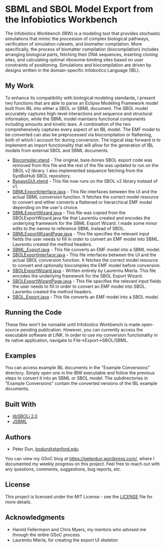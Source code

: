 # SBML and SBOL Model Export from the Infobiotics Workbench
The Infobiotics Workbench (IBW) is a modeling tool that provides stochastic simulations that mimic the procession of complex biological pathways, verification of simulation rulesets, and biomatter compilation. More specifically, the process of biomatter compilation (biocompilation) includes arranging biological parts, fetching their DNA sequences, inserting cloning sites, and calculating optimal ribosome-binding sites based on user constraints of positioning. Simulations and biocompilation are driven by designs written in the domain-specific Infobiotics Language (IBL).
## My Work
To enhance its compatibility with biological modeling standards, I present two functions that are able to parse an Eclipse Modeling Framework model built from IBL into either a SBOL or SBML document. The SBOL model accurately captures high-level interactions and sequence and structural information, while the SBML model maintains functional components including amounts and kinetic laws. A combination of the two comprehensively captures every aspect of an IBL model. The EMF model to be converted can also be preprocessed via biocompilation or flattening, both of which I account for during conversion. The logical step forward is to implement an import functionality that will allow for the generation of IBL models from external SBOL and SBML documents.
* [Biocompiler.xtend](https://github.com/BoyDun/IBW_SBML_SBOL_Export/blob/master/Biocompiler.xtend) - The original, bare-bones SBOL export code was removed from this file and the rest of the file was updated to run on the SBOL v2 library. I also implemented sequence fetching from the SynBioHub SBOL repository.
* [BypassGUI.xtend](https://github.com/BoyDun/IBW_SBML_SBOL_Export/blob/master/BypassGUI.xtend) - This file now runs on the SBOL v2 library instead of v1.
* [SBMLExportInterface.java](https://github.com/BoyDun/IBW_SBML_SBOL_Export/blob/master/SBMLExportInterface.java) - This file interfaces between the UI and the actual SBML conversion function. It fetches the correct model resource to convert and either converts a flattened or hierarchical EMF model depending on the user's choice.
* [SBMLExportWizard.java](https://github.com/BoyDun/IBW_SBML_SBOL_Export/blob/master/SBMLExportWizard.java) - This file was copied from the SBOLExportWizard.java file that Laurentiu created and encodes the underlying framework for the SBML Export Wizard. I made some minor edits to the names to reference SBML instead of SBOL.
* [SBMLExportWizardPage.java](https://github.com/BoyDun/IBW_SBML_SBOL_Export/blob/master/SBMLExportWizardPage.java) - This file specifies the relevant input fields the user needs to fill in order to convert an EMF model into SBML. Laurentiu created the method headers.
* [SBML_Export.java](https://github.com/BoyDun/IBW_SBML_SBOL_Export/blob/master/SBML_Export.java) - This file converts an EMF model into a SBML model.
* [SBOLExportInterface.java](https://github.com/BoyDun/IBW_SBML_SBOL_Export/blob/master/SBOLExportInterface.java) - This file interfaces between the UI and the actual SBOL conversion function. It fetches the correct model resource to convert and optionally biocompiles the EMF model before conversion.
* [SBOLExportWizard.java](https://github.com/BoyDun/IBW_SBML_SBOL_Export/blob/master/SBOLExportWizard.java) - Written entirely by Laurentiu Mierla. This file encodes the underlying framework for the SBOL Export Wizard.
* [SBOLExportWizardPage.java](https://github.com/BoyDun/IBW_SBML_SBOL_Export/blob/master/SBOLExportWizardPage.java) - This file specifies the relevant input fields the user needs to fill in order to convert an EMF model into SBOL. Laurentiu created the method headers.
* [SBOL_Export.java](https://github.com/BoyDun/IBW_SBML_SBOL_Export/blob/master/SBOL_Export.java) - This file converts an EMF model into a SBOL model.
## Running the Code
These files won't be runnable until Infobiotics Workbench is made open-source pending publication. However, you can currently access the executable software at LINK. In order to use my conversion functionality in its native application, navigate to File->Export->SBOL/SBML.
## Examples
You can access example IBL documents in the "Example Conversions" directory. Simply open one in the IBW executable and follow the previous steps to convert it into an SBML or SBOL model. The subdirectories in "Example Conversions" contain the converted versions of the IBL example documents.
## Built With
* [libSBOLj 2.0](https://github.com/SynBioDex/libSBOLj)
* [JSBML](https://github.com/sbmlteam/jsbml)
## Authors
* Peter Dun, bodun@stanford.edu

You can view my GSoC blog at https://peterdun.wordpress.com/, where I documented my weekly progress on this project.
Feel free to reach out with any questions, comments, suggestions, bug reports, etc.
## License
This project is licensed under the MIT License - see the [LICENSE](https://github.com/BoyDun/IBW_SBML_SBOL_Export/blob/master/LICENSE) file for more details.
## Acknowledgments
* Harold Fellermann and Chris Myers, my mentors who advised me through the entire GSoC process
* Laurentiu Mierla, for creating the export UI skeleton
